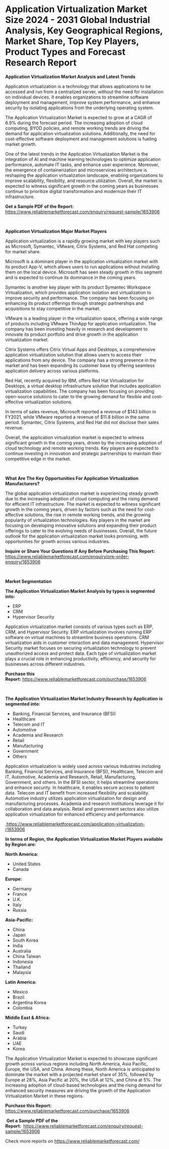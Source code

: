 <p><h1>Application Virtualization Market Size 2024 - 2031 Global Industrial Analysis, Key Geographical Regions, Market Share, Top Key Players, Product Types and Forecast Research Report</h1></p><p><strong>Application Virtualization Market Analysis and Latest Trends</strong></p>
<p><p>Application virtualization is a technology that allows applications to be accessed and run from a centralized server, without the need for installation on individual devices. It enables organizations to streamline software deployment and management, improve system performance, and enhance security by isolating applications from the underlying operating system.</p><p>The Application Virtualization Market is expected to grow at a CAGR of 6.9% during the forecast period. The increasing adoption of cloud computing, BYOD policies, and remote working trends are driving the demand for application virtualization solutions. Additionally, the need for cost-effective software deployment and management solutions is fueling market growth.</p><p>One of the latest trends in the Application Virtualization Market is the integration of AI and machine learning technologies to optimize application performance, automate IT tasks, and enhance user experience. Moreover, the emergence of containerization and microservices architecture is reshaping the application virtualization landscape, enabling organizations to improve scalability, flexibility, and resource utilization. Overall, the market is expected to witness significant growth in the coming years as businesses continue to prioritize digital transformation and modernize their IT infrastructure.</p></p>
<p><strong>Get a Sample PDF of the Report:&nbsp;</strong> <a href="https://www.reliablemarketforecast.com/enquiry/request-sample/1653906">https://www.reliablemarketforecast.com/enquiry/request-sample/1653906</a></p>
<p>&nbsp;</p>
<p><strong>Application Virtualization Major Market Players</strong></p>
<p><p>Application virtualization is a rapidly growing market with key players such as Microsoft, Symantec, VMware, Citrix Systems, and Red Hat competing for market share.</p><p>Microsoft is a dominant player in the application virtualization market with its product App-V, which allows users to run applications without installing them on the local device. Microsoft has seen steady growth in this segment and is expected to continue its dominance in the coming years.</p><p>Symantec is another key player with its product Symantec Workspace Virtualization, which provides application isolation and virtualization to improve security and performance. The company has been focusing on enhancing its product offerings through strategic partnerships and acquisitions to stay competitive in the market.</p><p>VMware is a leading player in the virtualization space, offering a wide range of products including VMware ThinApp for application virtualization. The company has been investing heavily in research and development to innovate its product portfolio and drive growth in the application virtualization market.</p><p>Citrix Systems offers Citrix Virtual Apps and Desktops, a comprehensive application virtualization solution that allows users to access their applications from any device. The company has a strong presence in the market and has been expanding its customer base by offering seamless application delivery across various platforms.</p><p>Red Hat, recently acquired by IBM, offers Red Hat Virtualization for Desktops, a virtual desktop infrastructure solution that includes application virtualization capabilities. The company has been focusing on providing open-source solutions to cater to the growing demand for flexible and cost-effective virtualization solutions.</p><p>In terms of sales revenue, Microsoft reported a revenue of $143 billion in FY2021, while VMware reported a revenue of $11.8 billion in the same period. Symantec, Citrix Systems, and Red Hat did not disclose their sales revenue. </p><p>Overall, the application virtualization market is expected to witness significant growth in the coming years, driven by the increasing adoption of cloud technology and remote working trends. Key players are expected to continue investing in innovation and strategic partnerships to maintain their competitive edge in the market.</p></p>
<p>&nbsp;</p>
<p><strong>What Are The Key Opportunities For Application Virtualization Manufacturers?</strong></p>
<p><p>The global application virtualization market is experiencing steady growth due to the increasing adoption of cloud computing and the rising demand for efficient IT infrastructure. The market is expected to witness significant growth in the coming years, driven by factors such as the need for cost-effective solutions, the rise in remote working trends, and the growing popularity of virtualization technologies. Key players in the market are focusing on developing innovative solutions and expanding their product offerings to cater to the evolving needs of businesses. Overall, the future outlook for the application virtualization market looks promising, with opportunities for growth across various industries.</p></p>
<p><strong>Inquire or Share Your Questions If Any Before Purchasing This Report:</strong> <a href="https://www.reliablemarketforecast.com/enquiry/pre-order-enquiry/1653906">https://www.reliablemarketforecast.com/enquiry/pre-order-enquiry/1653906</a></p>
<p>&nbsp;</p>
<p><strong>Market Segmentation</strong></p>
<p><strong>The Application Virtualization Market Analysis by types is segmented into:</strong></p>
<p><ul><li>ERP</li><li>CRM</li><li>Hypervisor Security</li></ul></p>
<p><p>Application virtualization market consists of various types such as ERP, CRM, and Hypervisor Security. ERP virtualization involves running ERP software on virtual machines to streamline business operations. CRM virtualization aids in customer interaction and data management. Hypervisor Security market focuses on securing virtualization technology to prevent unauthorized access and protect data. Each type of virtualization market plays a crucial role in enhancing productivity, efficiency, and security for businesses across different industries.</p></p>
<p><strong>Purchase this Report:&nbsp;</strong><a href="https://www.reliablemarketforecast.com/purchase/1653906">https://www.reliablemarketforecast.com/purchase/1653906</a></p>
<p>&nbsp;</p>
<p><strong>The Application Virtualization Market Industry Research by Application is segmented into:</strong></p>
<p><ul><li>Banking, Financial Services, and Insurance (BFSI)</li><li>Healthcare</li><li>Telecom and IT</li><li>Automotive</li><li>Academia and Research</li><li>Retail</li><li>Manufacturing</li><li>Government</li><li>Others</li></ul></p>
<p><p>Application virtualization is widely used across various industries including Banking, Financial Services, and Insurance (BFSI), Healthcare, Telecom and IT, Automotive, Academia and Research, Retail, Manufacturing, Government, and others. In the BFSI sector, it helps streamline operations and enhance security. In healthcare, it enables secure access to patient data. Telecom and IT benefit from increased flexibility and scalability. Automotive industry utilizes application virtualization for design and manufacturing processes. Academia and research institutions leverage it for collaboration and data analysis. Retail and government sectors also utilize application virtualization for enhanced efficiency and performance.</p></p>
<p><a href="https://www.reliablemarketforecast.com/application-virtualization-r1653906">&nbsp;https://www.reliablemarketforecast.com/application-virtualization-r1653906</a></p>
<p><strong>In terms of Region, the Application Virtualization Market Players available by Region are:</strong></p>
<p>
    <p> <strong> North America: </strong>
        <ul>
            <li>United States</li>
            <li>Canada</li>
        </ul>
        </p> 
    <p> <strong> Europe: </strong>
        <ul>
            <li>Germany</li>
            <li>France</li>
            <li>U.K.</li>
            <li>Italy</li>
            <li>Russia</li>
        </ul>
        </p> 
    <p> <strong> Asia-Pacific: </strong>
        <ul>
            <li>China</li>
            <li>Japan</li>
            <li>South Korea</li>
            <li>India</li>
            <li>Australia</li>
            <li>China Taiwan</li>
            <li>Indonesia</li>
            <li>Thailand</li>
            <li>Malaysia</li>
        </ul>
        </p> 
    <p> <strong> Latin America: </strong>
        <ul>
            <li>Mexico</li>
            <li>Brazil</li>
            <li>Argentina Korea</li>
            <li>Colombia</li>
        </ul>
        </p> 
    <p> <strong> Middle East & Africa: </strong>
        <ul>
            <li>Turkey</li>
            <li>Saudi</li>
            <li>Arabia</li>
            <li>UAE</li>
            <li>Korea</li>
        </ul>
    </p>
    </p>
<p><p>The Application Virtualization Market is expected to showcase significant growth across various regions including North America, Asia Pacific, Europe, the USA, and China. Among these, North America is anticipated to dominate the market with a projected market share of 35%, followed by Europe at 28%, Asia Pacific at 20%, the USA at 12%, and China at 5%. The increasing adoption of cloud-based technologies and the rising demand for enhanced security measures are driving the growth of the Application Virtualization Market in these regions.</p></p>
<p><strong>Purchase this Report: </strong><a href="https://www.reliablemarketforecast.com/purchase/1653906">https://www.reliablemarketforecast.com/purchase/1653906</a></p>
<p>&nbsp;<strong>Get a Sample PDF of the Report:&nbsp;&nbsp;</strong><a href="https://www.reliablemarketforecast.com/enquiry/request-sample/1653906">https://www.reliablemarketforecast.com/enquiry/request-sample/1653906</a></p>
<p><strong></strong></p>
<p>Check more reports on <a href="https://www.reliablemarketforecast.com/">https://www.reliablemarketforecast.com/</a></p>
